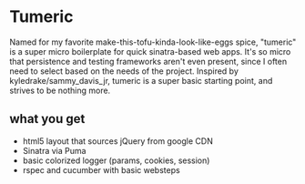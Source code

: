 Tumeric
=======

Named for my favorite make-this-tofu-kinda-look-like-eggs spice, "tumeric"
is a super micro boilerplate for quick sinatra-based web apps. It's
so micro that persistence and testing frameworks aren't even present,
since I often need to select based on the needs of the project. Inspired
by kyledrake/sammy_davis_jr, tumeric is a super basic starting point, and
strives to be nothing more.

what you get
------------

* html5 layout that sources jQuery from google CDN
* Sinatra via Puma
* basic colorized logger (params, cookies, session)
* rspec and cucumber with basic websteps
